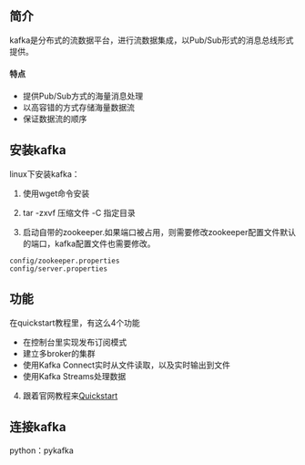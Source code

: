 ## 简介
kafka是分布式的流数据平台，进行流数据集成，以Pub/Sub形式的消息总线形式提供。

#### 特点
- 提供Pub/Sub方式的海量消息处理
- 以高容错的方式存储海量数据流
- 保证数据流的顺序

## 安装kafka
linux下安装kafka：

1. 使用wget命令安装

2. tar -zxvf 压缩文件 -C 指定目录

3. 启动自带的zookeeper.如果端口被占用，则需要修改zookeeper配置文件默认的端口，kafka配置文件也需要修改。
```
config/zookeeper.properties
config/server.properties
```

## 功能
在quickstart教程里，有这么4个功能
- 在控制台里实现发布订阅模式
- 建立多broker的集群
- 使用Kafka Connect实时从文件读取，以及实时输出到文件
- 使用Kafka Streams处理数据

4. 跟着官网教程来[Quickstart](http://kafka.apache.org/quickstart)

## 连接kafka
python：pykafka
